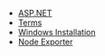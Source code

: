 * [ASP.NET](ASP.NET.md)
* [Terms](Terms.md)
* [Windows Installation](Windows%20Installation.md)
* [Node Exporter](Node%20Exporter.md)

